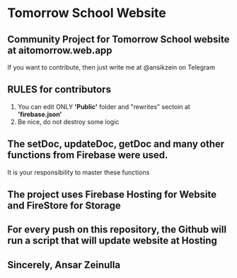 # Tomorrow School Website

## Community Project for Tomorrow School website at aitomorrow.web.app

If you want to contribute, then just write me at @ansikzein on Telegram

## RULES for contributors
1) You can edit ONLY **'Public'** folder and "rewrites" sectoin at **'firebase.json'**
2) Be nice, do not destroy some logic

## The setDoc, updateDoc, getDoc and many other functions from Firebase were used.
It is your responsibility to master these functions

## The project uses Firebase Hosting for Website and FireStore for Storage

## For every push on this repository, the Github will run a script that will update website at Hosting

## Sincerely, Ansar Zeinulla
